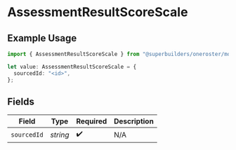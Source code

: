 # AssessmentResultScoreScale

## Example Usage

```typescript
import { AssessmentResultScoreScale } from "@superbuilders/oneroster/models/components";

let value: AssessmentResultScoreScale = {
  sourcedId: "<id>",
};
```

## Fields

| Field              | Type               | Required           | Description        |
| ------------------ | ------------------ | ------------------ | ------------------ |
| `sourcedId`        | *string*           | :heavy_check_mark: | N/A                |